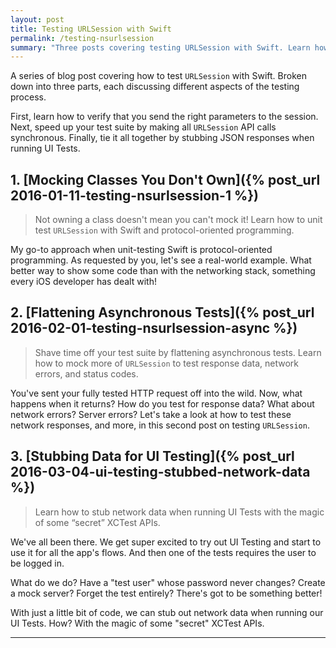 ```yaml
---
layout: post
title: Testing URLSession with Swift
permalink: /testing-nsurlsession
summary: "Three posts covering testing URLSession with Swift. Learn how to mock class you don't own, flatten asynchronous tests, and stub data for UI Testing."
---
```


A series of blog post covering how to test `URLSession` with Swift. Broken down into three parts, each discussing different aspects of the testing process.

First, learn how to verify that you send the right parameters to the session. Next, speed up your test suite by making all `URLSession` API calls synchronous. Finally, tie it all together by stubbing JSON responses when running UI Tests.

## 1. [Mocking Classes You Don't Own]({% post_url 2016-01-11-testing-nsurlsession-1 %})

> Not owning a class doesn't mean you can't mock it! Learn how to unit test `URLSession` with Swift and protocol-oriented programming.

My go-to approach when unit-testing Swift is protocol-oriented programming. As requested by you, let's see a real-world example. What better way to show some code than with the networking stack, something every iOS developer has dealt with!

## 2. [Flattening Asynchronous Tests]({% post_url 2016-02-01-testing-nsurlsession-async %})

> Shave time off your test suite by flattening asynchronous tests. Learn how to mock more of `URLSession` to test response data, network errors, and status codes.

You've sent your fully tested HTTP request off into the wild. Now, what happens when it returns? How do you test for response data? What about network errors? Server errors? Let's take a look at how to test these network responses, and more, in this second post on testing `URLSession`.

## 3. [Stubbing Data for UI Testing]({% post_url 2016-03-04-ui-testing-stubbed-network-data %})

> Learn how to stub network data when running UI Tests with the magic of some “secret” XCTest APIs.

We've all been there. We get super excited to try out UI Testing and start to use it for all the app's flows. And then one of the tests requires the user to be logged in.

What do we do? Have a "test user" whose password never changes? Create a mock server? Forget the test entirely? There's got to be something better!

With just a little bit of code, we can stub out network data when running our UI Tests. How? With the magic of some "secret" XCTest APIs.

<hr />
